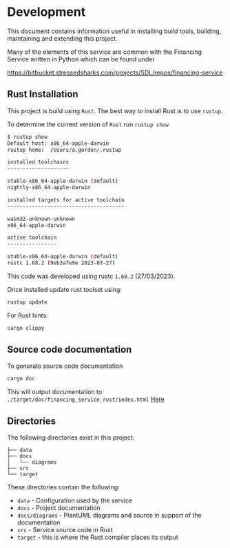 # Development
This document contains information useful in installing build tools, building, maintaining and extending this project.

Many of the elements of this service are common with the Financing Service written in Python which can be found under

https://bitbucket.stressedsharks.com/projects/SDL/repos/financing-service


## Rust Installation
This project is build using `Rust`.
The best way to install Rust is to use `rustup`.

To determine the current version of `Rust` run `rustup show`
```bash
$ rustup show
Default host: x86_64-apple-darwin
rustup home:  /Users/a.gordon/.rustup

installed toolchains
--------------------

stable-x86_64-apple-darwin (default)
nightly-x86_64-apple-darwin

installed targets for active toolchain
--------------------------------------

wasm32-unknown-unknown
x86_64-apple-darwin

active toolchain
----------------

stable-x86_64-apple-darwin (default)
rustc 1.68.2 (9eb3afe9e 2023-03-27)
```
This code was developed using rustc `1.68.2` (27/03/2023).

Once installed update rust toolset using:
```bash
rustup update
```

For Rust hints:
```bash
cargo clippy
```


## Source code documentation



To generate source code documentation
```bash
cargo doc
```
This will output documentation to `./target/doc/financing_service_rust/index.html`
[Here ](./../target/doc/financing_service_rust/index.html)



## Directories
The following directories exist in this project:
```
├── data
├── docs
│   └── diagrams
├── src
└── target

```
These directories contain the following:
* `data` - Configuration used by the service
* `docs` - Project documentation
* `docs/diagrams` - PlantUML diagrams and source in support of the documentation
* `src` - Service source code in Rust
* `target` - this is where the Rust compiler places its output